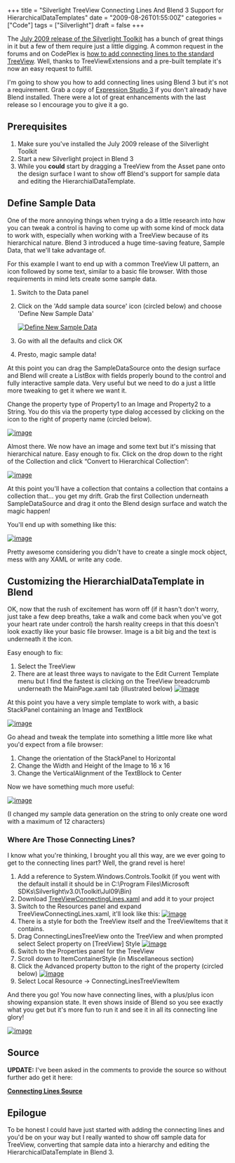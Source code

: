 +++
title = "Silverlight TreeView Connecting Lines And Blend 3 Support for HierarchicalDataTemplates"
date = "2009-08-26T01:55:00Z"
categories = ["Code"]
tags = ["Silverlight"]
draft = false
+++

The [July 2009 release of the Silverlight Toolkit](http://www.codeplex.com/Silverlight/Release/ProjectReleases.aspx) has a bunch of great things in it but a few of them require just a little digging. A common request in the forums and on CodePlex is [how to add connecting lines to the standard TreeView](http://silverlight.codeplex.com/WorkItem/View.aspx?WorkItemId=851). Well, thanks to TreeViewExtensions and a pre-built template it's now an easy request to fulfill.

I'm going to show you how to add connecting lines using Blend 3 but it's not a requirement. Grab a copy of [Expression Studio 3](http://www.microsoft.com/expression/) if you don't already have Blend installed. There were a lot of great enhancements with the last release so I encourage you to give it a go.

## Prerequisites

1. Make sure you've installed the July 2009 release of the Silverlight Toolkit
2. Start a new Silverlight project in Blend 3
3. While you **could** start by dragging a TreeView from the Asset pane onto the design surface I want to show off Blend's support for sample data and editing the HierarchialDataTemplate.

## Define Sample Data

One of the more annoying things when trying a do a little research into how you can tweak a control is having to come up with some kind of mock data to work with, especially when working with a TreeView because of its hierarchical nature. Blend 3 introduced a huge time-saving feature, Sample Data, that we'll take advantage of.

For this example I want to end up with a common TreeView UI pattern, an icon followed by some text, similar to a basic file browser. With those requirements in mind lets create some sample data.

1. Switch to the Data panel
2. Click on the 'Add sample data source' icon (circled below) and choose 'Define New Sample Data'

   [![Define New Sample Data](/images/SilverlightTreeViewConnectingLines_thumb.png "Define New Sample Data")](/images/SilverlightTreeViewConnectingLines.png)

3. Go with all the defaults and click OK
4. Presto, magic sample data!

At this point you can drag the SampleDataSource onto the design surface and Blend will create a ListBox with fields properly bound to the control and fully interactive sample data. Very useful but we need to do a just a little more tweaking to get it where we want it.

Change the property type of Property1 to an Image and Property2 to a String. You do this via the property type dialog accessed by clicking on the icon to the right of property name (circled below).

[![image](/images/SilverlightTreeViewConnectingLines_thumb_3.png "image")](/images/SilverlightTreeViewConnectingLines_3.png)

Almost there. We now have an image and some text but it's missing that hierarchical nature. Easy enough to fix. Click on the drop down to the right of the Collection and click &ldquo;Convert to Hierarchical Collection&rdquo;:

[![image](/images/SilverlightTreeViewConnectingLines_thumb_4.png "image")](/images/SilverlightTreeViewConnectingLines_4.png)

At this point you'll have a collection that contains a collection that contains a collection that&hellip; you get my drift. Grab the first Collection underneath SampleDataSource and drag it onto the Blend design surface and watch the magic happen!

You'll end up with something like this:

[![image](/images/SilverlightTreeViewConnectingLines_thumb_5.png "image")](/images/SilverlightTreeViewConnectingLines_5.png)

Pretty awesome considering you didn't have to create a single mock object, mess with any XAML or write any code.

## Customizing the HierarchialDataTemplate in Blend

OK, now that the rush of excitement has worn off (if it hasn't don't worry, just take a few deep breaths, take a walk and come back when you've got your heart rate under control) the harsh reality creeps in that this doesn't look exactly like your basic file browser. Image is a bit big and the text is underneath it the icon.

Easy enough to fix:

1. Select the TreeView
2. There are at least three ways to navigate to the Edit Current Template menu but I find the fastest is clicking on the TreeView breadcrumb underneath the MainPage.xaml tab (illustrated below)
[![image](/images/SilverlightTreeViewConnectingLines_thumb_13.png "image")](/images/SilverlightTreeViewConnectingLines_13.png)

At this point you have a very simple template to work with, a basic StackPanel containing an Image and TextBlock

[![image](/images/SilverlightTreeViewConnectingLines_thumb_7.png "image")](/images/SilverlightTreeViewConnectingLines_7.png)

Go ahead and tweak the template into something a little more like what you'd expect from a file browser:

1. Change the orientation of the StackPanel to Horizontal
2. Change the Width and Height of the Image to 16 x 16
3. Change the VerticalAlignment of the TextBlock to Center

Now we have something much more useful:

[![image](/images/SilverlightTreeViewConnectingLines_thumb_8.png "image")](/images/SilverlightTreeViewConnectingLines_8.png)

(I changed my sample data generation on the string to only create one word with a maximum of 12 characters)

### Where Are Those Connecting Lines?

I know what you're thinking, I brought you all this way, are we ever going to get to the connecting lines part? Well, the grand revel is here!

1. Add a reference to System.Windows.Controls.Toolkit (if you went with the default install it should be in C:\Program Files\Microsoft SDKs\Silverlight\v3.0\Toolkit\Jul09\Bin)
2. Download [TreeViewConnectingLines.xaml](http://s3.amazonaws.com:80/enginefour/TreeViewConnectingLines.xaml) and add it to your project
3. Switch to the Resources panel and expand TreeViewConnectingLines.xaml, it'll look like this:
[![image](/images/SilverlightTreeViewConnectingLines_thumb_9.png "image")](/images/SilverlightTreeViewConnectingLines_9.png)
4. There is a style for both the TreeView itself and the TreeViewItems that it contains.
5. Drag ConnectingLinesTreeView onto the TreeView and when prompted select Select property on [TreeView] Style
[![image](/images/SilverlightTreeViewConnectingLines_thumb_10.png "image")](/images/SilverlightTreeViewConnectingLines_10.png)
6. Switch to the Properties panel for the TreeView
7. Scroll down to ItemContainerStyle (in Miscellaneous section)
8. Click the Advanced property button to the right of the property (circled below)
[![image](/images/SilverlightTreeViewConnectingLines_thumb_11.png "image")](/images/SilverlightTreeViewConnectingLines_11.png)
9. Select Local Resource -> ConnectingLinesTreeViewItem

And there you go! You now have connecting lines, with a plus/plus icon showing expansion state. It even shows inside of Blend so you see exactly what you get but it's more fun to run it and see it in all its connecting line glory!

[![image](/images/SilverlightTreeViewConnectingLines_thumb_12.png "image")](/images/SilverlightTreeViewConnectingLines_12.png)

## Source

**UPDATE:** I've been asked in the comments to provide the source so without further ado get it here:

[**Connecting Lines Source**](/downloads/TreeViewConnectingLines.zip)

## Epilogue

To be honest I could have just started with adding the connecting lines and you'd be on your way but I really wanted to show off sample data for TreeView, converting that sample data into a hierarchy and editing the HierarchicalDataTemplate in Blend 3.